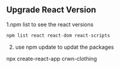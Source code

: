 ## Upgrade React Version
1.npm list to see the react versions
```javascript
npm list react react-dom react-scripts
```
2. use npm update to updat the packages 


npx create-react-app crwn-clothing


